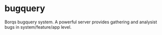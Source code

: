 bugquery
========

Borqs bugquery system. A powerful server provides gathering and analysist bugs in system/feature/app level.